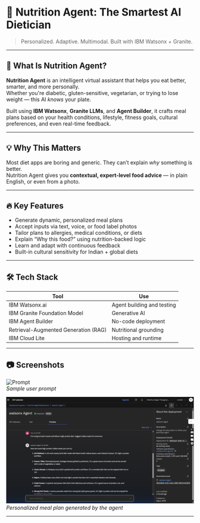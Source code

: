 # 🥗 Nutrition Agent: The Smartest AI Dietician

> Personalized. Adaptive. Multimodal. Built with IBM Watsonx + Granite.

---

## 📌 What Is Nutrition Agent?

**Nutrition Agent** is an intelligent virtual assistant that helps you eat better, smarter, and more personally.  
Whether you're diabetic, gluten-sensitive, vegetarian, or trying to lose weight — this AI *knows* your plate.

Built using **IBM Watsonx**, **Granite LLMs**, and **Agent Builder**, it crafts meal plans based on your health conditions, lifestyle, fitness goals, cultural preferences, and even real-time feedback.

---

## 💡 Why This Matters

Most diet apps are boring and generic. They can’t explain *why* something is better.  
Nutrition Agent gives you **contextual, expert-level food advice** — in plain English, or even from a photo.

---

## 🔥 Key Features

- Generate dynamic, personalized meal plans  
- Accept inputs via text, voice, or food label photos  
- Tailor plans to allergies, medical conditions, or diets  
- Explain “Why this food?” using nutrition-backed logic  
- Learn and adapt with continuous feedback  
- Built-in cultural sensitivity for Indian + global diets

---

## 🛠️ Tech Stack

| Tool                                 | Use                           |
|--------------------------------------|-------------------------------| 
| IBM Watsonx.ai                       | Agent building and testing    |
| IBM Granite Foundation Model         | Generative AI                 |
| IBM Agent Builder                    | No-code deployment            |
| Retrieval-Augmented Generation (RAG) | Nutritional grounding         |
| IBM Cloud Lite                       | Hosting and runtime           |

---

## 📷 Screenshots

![Prompt](./AgentOutput/Prompt2.png)  
*Sample user prompt*

![Output](./Deployment/DeployedOp.png)  
*Personalized meal plan generated by the agent*

---
